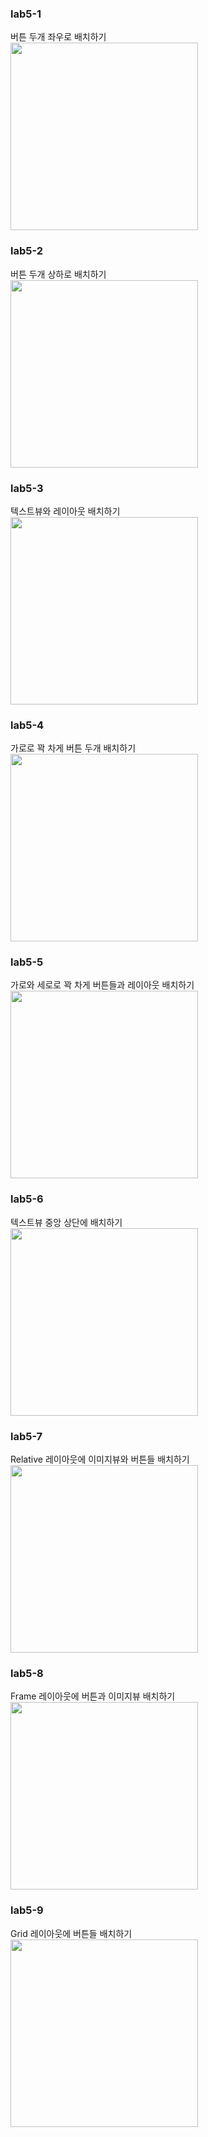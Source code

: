 ### lab5-1<br>
버튼 두개 좌우로 배치하기<br>
<img src = "https://github.com/YeoJiSu/Android-App-study-blog/blob/main/image/5/lab5-1.png"  width="300">
### lab5-2<br>
버튼 두개 상하로 배치하기<br>
<img src = "https://github.com/YeoJiSu/Android-App-study-blog/blob/main/image/5/lab5-2.png" width="300">
### lab5-3<br>
텍스트뷰와 레이아웃 배치하기<br>
<img src = "https://github.com/YeoJiSu/Android-App-study-blog/blob/main/image/5/lab5-3.png" width="300">
### lab5-4<br>
가로로 꽉 차게 버튼 두개 배치하기<br>
<img src = "https://github.com/YeoJiSu/Android-App-study-blog/blob/main/image/5/lab5-4.png" width="300">
### lab5-5<br>
가로와 세로로 꽉 차게 버튼들과 레이아웃 배치하기<br>
<img src = "https://github.com/YeoJiSu/Android-App-study-blog/blob/main/image/5/lab5-5.png" width="300">
### lab5-6<br>
텍스트뷰 중앙 상단에 배치하기<br>
<img src = "https://github.com/YeoJiSu/Android-App-study-blog/blob/main/image/5/lab5-6.png" width="300">
### lab5-7<br>
Relative 레이아웃에 이미지뷰와 버튼들 배치하기<br>
<img src = "https://github.com/YeoJiSu/Android-App-study-blog/blob/main/image/5/lab5-7.png" width="300">
### lab5-8<br>
Frame 레이아웃에 버튼과 이미지뷰 배치하기<br>
<img src = "https://github.com/YeoJiSu/Android-App-study-blog/blob/main/image/5/lab5-8.png" width="300">
### lab5-9<br>
Grid 레이아웃에 버튼들 배치하기<br>
<img src = "https://github.com/YeoJiSu/Android-App-study-blog/blob/main/image/5/lab5-9.png" width="300">
